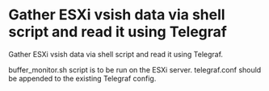 # Gather ESXi vsish data via shell script and read it using Telegraf

Gather ESXi vsish data via shell script and read it using Telegraf.

buffer_monitor.sh script is to be run on the ESXi server.
telegraf.conf should be appended to the existing Telegraf config.

